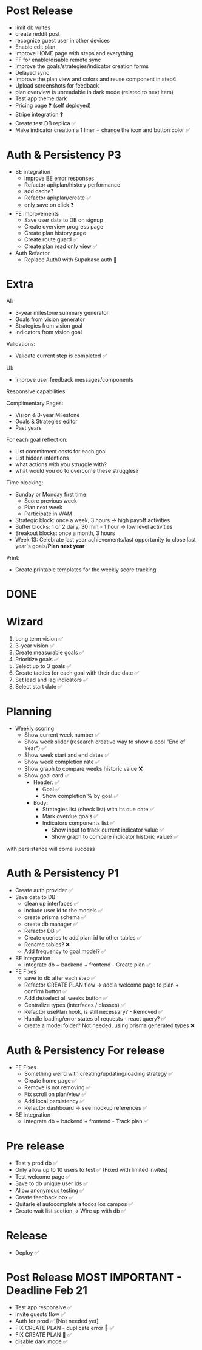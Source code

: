 # Post Release
- limit db writes
- create reddit post
- recognize guest user in other devices
- Enable edit plan
- Improve HOME page with steps and everything
- FF for enable/disable remote sync
- Improve the goals/strategies/indicator creation forms
- Delayed sync
- Improve the plan view and colors and reuse component in step4
- Upload screenshots for feedback
- plan overview is unreadable in dark mode (related to next item)
- Test app theme dark
- Pricing page ❓ (self deployed)
- Stripe integration ❓
- Create test DB replica ✅
- Make indicator creation a 1 liner + change the icon and button color ✅


# Auth & Persistency P3
- BE integration
  - improve BE error responses
  - Refactor api/plan/history performance
  - add cache?
  - Refactor api/plan/create ✅
  - only save on click ❓
- FE Improvements
  - Save user data to DB on signup
  - Create overview progress page
  - Create plan history page
  - Create route guard ✅
  - Create plan read only view ✅
- Auth Refactor
  - Replace Auth0 with Supabase auth 🚨


# Extra 
AI:
- 3-year milestone summary generator
- Goals from vision generator
- Strategies from vision goal
- Indicators from vision goal

Validations:
- Validate current step is completed ✅

UI:
- Improve user feedback messages/components

Responsive capabilities

Complimentary Pages:
 - Vision & 3-year Milestone
 - Goals & Strategies editor
 - Past years

For each goal reflect on:
- List commitment costs for each goal
- List hidden intentions
- what actions with you struggle with?
- what would you do to overcome these struggles?

Time blocking:
- Sunday or Monday first time:
  - Score previous week
  - Plan next week
  - Participate in WAM
- Strategic block: once a week, 3 hours -> high payoff activities
- Buffer blocks: 1 or 2 daily, 30 min - 1 hour -> low level activities
- Breakout blocks: once a month, 3 hours
- Week 13: Celebrate last year achievements/last opportunity to close last year's goals/**Plan next year**

Print:
- Create printable templates for the weekly score tracking


# ####################
# DONE
# ####################


# Wizard
1. Long term vision ✅
2. 3-year vision ✅
3. Create measurable goals ✅
4. Prioritize goals ✅
5. Select up to 3 goals ✅
6. Create tactics for each goal with their due date ✅
7. Set lead and lag indicators ✅
8. Select start date ✅


# Planning
- Weekly scoring
  - Show current week number ✅
  - Show week slider (research creative way to show a cool "End of Year") ✅
  - Show week start and end dates ✅
  - Show week completion rate ✅
  - Show graph to compare weeks historic value ❌
  - Show goal card  ✅
    - Header:  ✅
      - Goal ✅
      - Show completion % by goal ✅
    - Body: 
      - Strategies list (check list) with its due date ✅
      - Mark overdue goals ✅
      - Indicators components list ✅
        - Show input to track current indicator value ✅
        - Show graph to compare indicator historic value? ✅


with persistance will come success

# Auth & Persistency P1
- Create auth provider ✅
- Save data to DB
  - clean up interfaces ✅
  - include user id to the models ✅
  - create prisma schema ✅
  - create db manager ✅
  - Refactor DB ✅ 
  - Create queries to add plan_id to other tables ✅
  - Rename tables? ❌
  - Add frequency to goal model? ✅
- BE integration
  - integrate db + backend + frontend - Create plan ✅
- FE Fixes
  - save to db after each step ✅
  - Refactor CREATE PLAN flow -> add a welcome page to plan + confirm button ✅
  - Add de/select all weeks button ✅
  - Centralize types (interfaces / classes) ✅
  - Refactor usePlan hook, is still necessary? - Removed ✅ 
  - Handle loading/error states of requests - react query? ✅
  - create a model folder? Not needed, using prisma generated types ❌

# Auth & Persistency For release
- FE Fixes
  - Something weird with creating/updating/loading strategy ✅
  - Create home page ✅
  - Remove is not removing ✅
  - Fix scroll on plan/view ✅
  - Add local persistency ✅
  - Refactor dashboard -> see mockup references ✅
- BE integration
  - integrate db + backend + frontend - Track plan ✅

# Pre release
- Test y prod db ✅
- Only allow up to 10 users to test ✅ (Fixed with limited invites)
- Test welcome page ✅
- Save to db unique user ids ✅
- Allow anonymous testing ✅
- Create feedback box ✅
- Quitarle el autocomplete a todos los campos ✅
- Create wait list section -> Wire up with db ✅

# Release
- Deploy ✅

# Post Release MOST IMPORTANT - Deadline Feb 21
- Test app responsive ✅
- invite guests flow ✅
- Auth for prod ✅ [Not needed yet]
- FIX CREATE PLAN - duplicate error 🚨 ✅
- FIX CREATE PLAN 🚨 ✅
- disable dark mode ✅
